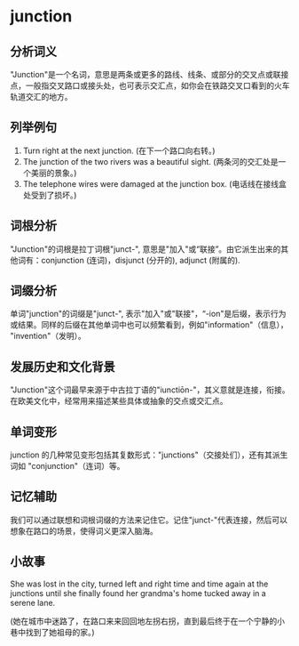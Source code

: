 # junction

## 分析词义

  

"Junction"是一个名词，意思是两条或更多的路线、线条、或部分的交叉点或联接点，一般指交叉路口或接头处，也可表示交汇点，如你会在铁路交叉口看到的火车轨道交汇的地方。

  

## 列举例句

  

1.  Turn right at the next junction. (在下一个路口向右转。)
2.  The junction of the two rivers was a beautiful sight. (两条河的交汇处是一个美丽的景象。)
3.  The telephone wires were damaged at the junction box. (电话线在接线盒处受到了损坏。)

  

## 词根分析

  

"Junction"的词根是拉丁词根"junct-", 意思是"加入"或“联接”。由它派生出来的其他词有：conjunction (连词)，disjunct (分开的), adjunct (附属的).

  

## 词缀分析

  

单词"junction"的词缀是"junct-", 表示"加入"或"联接"，“-ion"是后缀，表示行为或结果。同样的后缀在其他单词中也可以频繁看到，例如"information"（信息）， "invention"（发明）。

  

## 发展历史和文化背景

  

"Junction"这个词最早来源于中古拉丁语的"iunctiōn-"，其义意就是连接，衔接。在欧美文化中，经常用来描述某些具体或抽象的交点或交汇点。

  

## 单词变形

  

junction 的几种常见变形包括其复数形式："junctions"（交接处们），还有其派生词如 "conjunction"（连词）等。

  

## 记忆辅助

  

我们可以通过联想和词根词缀的方法来记住它。记住"junct-"代表连接，然后可以想象在路口的场景，使得词义更深入脑海。

  

## 小故事

  

She was lost in the city, turned left and right time and time again at the junctions until she finally found her grandma's home tucked away in a serene lane.

  

(她在城市中迷路了，在路口来来回回地左拐右拐，直到最后终于在一个宁静的小巷中找到了她祖母的家。)
